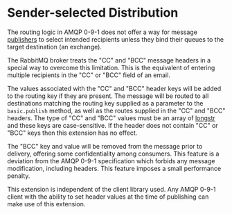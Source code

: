 <!--
Copyright (c) 2007-2023 VMware, Inc. or its affiliates.

All rights reserved. This program and the accompanying materials
are made available under the terms of the under the Apache License,
Version 2.0 (the "License”); you may not use this file except in compliance
with the License. You may obtain a copy of the License at

https://www.apache.org/licenses/LICENSE-2.0

Unless required by applicable law or agreed to in writing, software
distributed under the License is distributed on an "AS IS" BASIS,
WITHOUT WARRANTIES OR CONDITIONS OF ANY KIND, either express or implied.
See the License for the specific language governing permissions and
limitations under the License.
-->

# Sender-selected Distribution


The routing logic in AMQP 0-9-1 does not offer a way for message
[publishers](./publishers.html) to select intended recipients unless they
bind their queues to the target destination (an exchange).

The RabbitMQ broker treats the "CC" and "BCC" message headers
in a special way to overcome this limitation.
This is the equivalent of entering multiple recipients in the "CC"
or "BCC" field of an email.

The values associated with the "CC" and "BCC" header keys will
be added to the routing key if they are present. The message
will be routed to all destinations matching the routing key
supplied as a parameter to the `basic.publish`
method, as well as the routes supplied in the "CC" and "BCC"
headers. The type of "CC" and "BCC" values must be an array
of [longstr](./amqp-0-9-1-reference.html#domain.longstr)
and these keys are case-sensitive. If the header does not
contain "CC" or "BCC" keys then this extension has no effect.

The "BCC" key and value will be removed from the message
prior to delivery, offering some confidentiality among
consumers. This feature is a deviation from the AMQP 0-9-1
specification which forbids any message modification,
including headers. This feature imposes a small
performance penalty.

This extension is independent of the client library used.
Any AMQP 0-9-1 client with the ability to set header values
at the time of publishing can make use of this extension.
